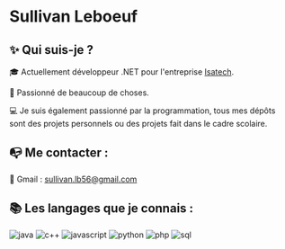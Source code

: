 # Sullivan Leboeuf

## ✨ Qui suis-je ?

🎓 Actuellement développeur .NET pour l'entreprise [Isatech](https://www.isatech.fr/).

🌌 Passionné de beaucoup de choses.

💻 Je suis également passionné par la programmation, tous mes dépôts sont des projets personnels ou des projets fait dans le cadre scolaire.

## 📭 Me contacter :

📩 Gmail : sullivan.lb56@gmail.com

## 📚 Les langages que je connais :
![java](https://user-images.githubusercontent.com/39437369/105562867-397ea280-5d1c-11eb-8146-d287ccaad088.png)  ![c++](https://user-images.githubusercontent.com/39437369/105563018-ec4f0080-5d1c-11eb-9d01-e76f5f9aed5c.png)  ![javascript](https://user-images.githubusercontent.com/39437369/105563011-e822e300-5d1c-11eb-9639-27c3285afe1d.png)  ![python](https://user-images.githubusercontent.com/39437369/105563013-e8bb7980-5d1c-11eb-8870-ae8710787b6b.png)  ![php](https://user-images.githubusercontent.com/39437369/105563012-e822e300-5d1c-11eb-90e4-2644c28f508e.png)  ![sql](https://user-images.githubusercontent.com/39437369/105563014-e8bb7980-5d1c-11eb-8a5c-2c44d6099b1f.png)
